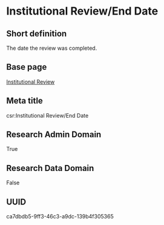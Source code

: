 # Institutional Review/End Date
## Short definition
The date the review was completed.
## Base page
[Institutional Review](https://github.com/EuroCRIS/CASRAI-Dictionairies/blob/main/Objects/Institutional%20Review.md)
## Meta title
csr:Institutional Review/End Date
## Research Admin Domain
True
## Research Data Domain
False
## UUID
ca7dbdb5-9ff3-46c3-a9dc-139b4f305365
